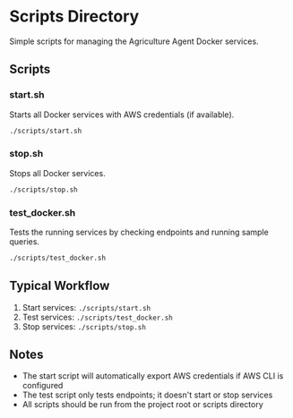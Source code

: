 # Scripts Directory

Simple scripts for managing the Agriculture Agent Docker services.

## Scripts

### start.sh
Starts all Docker services with AWS credentials (if available).
```bash
./scripts/start.sh
```

### stop.sh
Stops all Docker services.
```bash
./scripts/stop.sh
```

### test_docker.sh
Tests the running services by checking endpoints and running sample queries.
```bash
./scripts/test_docker.sh
```

## Typical Workflow

1. Start services: `./scripts/start.sh`
2. Test services: `./scripts/test_docker.sh`
3. Stop services: `./scripts/stop.sh`

## Notes

- The start script will automatically export AWS credentials if AWS CLI is configured
- The test script only tests endpoints; it doesn't start or stop services
- All scripts should be run from the project root or scripts directory